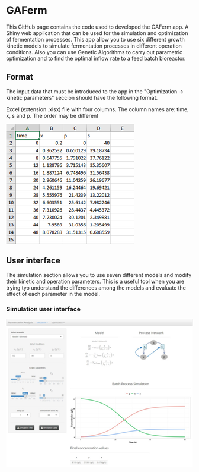 # GAFerm
This GitHub page contains the code used to developed the GAFerm app. A Shiny web application that can be used for the simulation and optimization of fermentation processes. This app allow you to use six different growth kinetic models to simulate fermentation processes in different operation conditions. Also you can use Genetic Algorithms to carry out parametric optimization and to find the optimal inflow rate to a feed batch bioreactor.

## Format
The input data that must be introduced to the app in the "Optimization -> kinetic parameters" seccion should have the following format. 

Excel (extension .xlsx) file with four columns. The column names are: time, x, s and p. The order may be different  

![Alt text](readme_files/data_format.PNG)

## User interface 

The simulation section allows you to use seven different models and modify their kinetic and operation parameters. This is a useful tool when you are trying tyo understand the differences among the models and evaluate the effect of each parameter in the model. 

### Simulation user interface
![Alt text](readme_files/user_interface_sim.jpeg)
